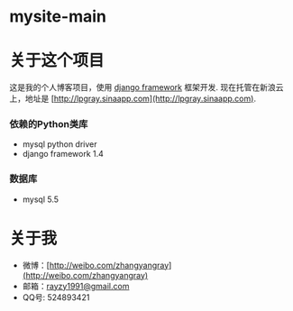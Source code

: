 mysite-main
===========
# 关于这个项目
这是我的个人博客项目，使用 [django framework](https://www.djangoproject.com/) 框架开发. 现在托管在新浪云上，地址是 [http://lpgray.sinaapp.com](http://lpgray.sinaapp.com).

### 依赖的Python类库
- mysql python driver
- django framework 1.4

### 数据库
- mysql 5.5

# 关于我
- 微博：[http://weibo.com/zhangyangray](http://weibo.com/zhangyangray)
- 邮箱：[rayzy1991@gmail.com](mailto://rayzy1991@gmail.com)
- QQ号: 524893421